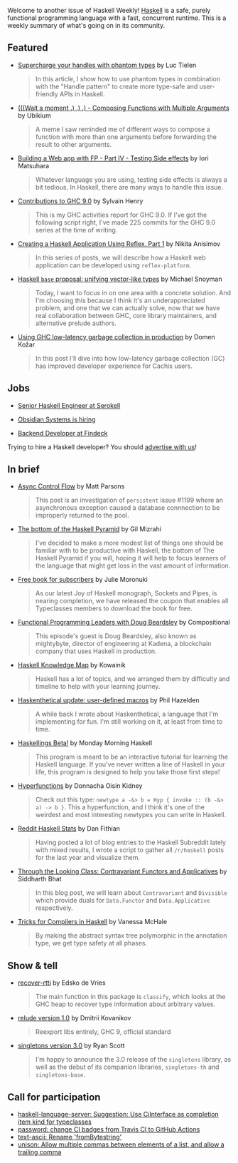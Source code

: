 Welcome to another issue of Haskell Weekly!
[Haskell](https://www.haskell.org) is a safe, purely functional programming language with a fast, concurrent runtime.
This is a weekly summary of what's going on in its community.

## Featured

- [Supercharge your handles with phantom types](https://luctielen.com/posts/supercharge_your_handles_with_phantom_types/) by Luc Tielen
  > In this article, I show how to use phantom types in combination with the "Handle pattern" to create more type-safe and user-friendly APIs in Haskell.

- [(((Wait a moment .) .) .) - Composing Functions with Multiple Arguments](https://ubikium.gitlab.io/portfolio/2021-03-13-wait-a-moment.html) by Ubikium
  > A meme I saw reminded me of different ways to compose a function with more than one arguments before forwarding the result to other arguments.

- [Building a Web app with FP - Part IV - Testing Side effects](https://matsumonkie.fr/post/4) by Iori Matsuhara
  > Whatever language you are using, testing side effects is always a bit tedious. In Haskell, there are many ways to handle this issue.

- [Contributions to GHC 9.0](https://hsyl20.fr/home/posts/2021-03-13-contributions-to-ghc-90.html) by Sylvain Henry
  > This is my GHC activities report for GHC 9.0. If I've got the following script right, I've made 225 commits for the GHC 9.0 series at the time of writing.

- [Creating a Haskell Application Using Reflex. Part 1](https://blog.typeable.io/posts/2021-03-15-reflex-1.html) by Nikita Anisimov
  > In this series of posts, we will describe how a Haskell web application can be developed using `reflex-platform`.

- [Haskell `base` proposal: unifying vector-like types](https://www.snoyman.com/blog/2021/04/haskell-base-proposal/) by Michael Snoyman
  > Today, I want to focus in on one area with a concrete solution. And I'm choosing this because I think it's an underappreciated problem, and one that we can actually solve, now that we have real collaboration between GHC, core library maintainers, and alternative prelude authors.

- [Using GHC low-latency garbage collection in production](https://well-typed.com/blog/2021/03/using-ghc-low-latency-gc-in-production/) by Domen Kožar
  > In this post I'll dive into how low-latency garbage collection (GC) has improved developer experience for Cachix users.

## Jobs

- [Senior Haskell Engineer at Serokell](https://np.reddit.com/r/haskell/comments/m1zuwq/serokell_is_hiring_a_senior_haskell_engineer/)

- [Obsidian Systems is hiring](https://discourse.haskell.org/t/obsidian-systems-is-hiring-2021/2068?u=taylorfausak)

- [Backend Developer at Findeck](https://np.reddit.com/r/haskell/comments/m45nbv/backend_developer_needed/)

Trying to hire a Haskell developer?
You should [advertise with us](https://haskellweekly.news/advertising.html)!

## In brief

- [Async Control Flow](https://www.parsonsmatt.org/2021/03/17/async_control_flow.html) by Matt Parsons
  > This post is an investigation of `persistent` issue #1199 where an asynchronous exception caused a database connnection to be improperly returned to the pool.

- [The bottom of the Haskell Pyramid](https://gilmi.me/blog/post/2021/03/16/bottom-haskell-pyramid) by Gil Mizrahi
  > I've decided to make a more modest list of things one should be familiar with to be productive with Haskell, the bottom of The Haskell Pyramid if you will, hoping it will help to focus learners of the language that might get loss in the vast amount of information.

- [Free book for subscribers](https://typeclasses.com/news/2021-03-sockets-coupon) by Julie Moronuki
  > As our latest Joy of Haskell monograph, Sockets and Pipes, is nearing completion, we have released the coupon that enables all Typeclasses members to download the book for free.

- [Functional Programming Leaders with Doug Beardsley](https://www.compositional.fm/mightybyte) by Compositional
  > This episode's guest is Doug Beardsley, also known as mightybyte, director of engineering at Kadena, a blockchain company that uses Haskell in production.

- [Haskell Knowledge Map](https://twitter.com/kowainik/status/1371511408198889478) by Kowainik
  > Haskell has a lot of topics, and we arranged them by difficulty and timeline to help with your learning journey.

- [Haskenthetical update: user-defined macros](http://reasonableapproximation.net/2021/03/14/haskenthetical-update-macros.html) by Phil Hazelden
  > A while back I wrote about Haskenthetical, a language that I'm implementing for fun. I'm still working on it, at least from time to time.

- [Haskellings Beta!](https://mmhaskell.com/blog/2021/3/15/sp80afvu5k39t3os0zey158m6zilyu) by Monday Morning Haskell
  > This program is meant to be an interactive tutorial for learning the Haskell language. If you've never written a line of Haskell in your life, this program is designed to help you take those first steps!

- [Hyperfunctions](https://doisinkidney.com/posts/2021-03-14-hyperfunctions.html) by Donnacha Oisín Kidney
  > Check out this type: `newtype a -&> b = Hyp { invoke :: (b -&> a) -> b }`. This a hyperfunction, and I think it's one of the weirdest and most interesting newtypes you can write in Haskell.

- [Reddit Haskell Stats](https://dfithian.github.io/2021/03/15/reddit-haskell-stats.html) by Dan Fithian
  > Having posted a lot of blog entries to the Haskell Subreddit lately with mixed results, I wrote a script to gather all `/r/haskell` posts for the last year and visualize them.

- [Through the Looking Class: Contravariant Functors and Applicatives](https://functional.works-hub.com/learn/through-the-looking-class-contravariant-functors-and-applicatives-5179f) by Siddharth Bhat
  > In this blog post, we will learn about `Contravariant` and `Divisible` which provide duals for `Data.Functor` and `Data.Applicative` respectively.

- [Tricks for Compilers in Haskell](http://blog.vmchale.com/article/ann) by Vanessa McHale
  > By making the abstract syntax tree polymorphic in the annotation type, we get type safety at all phases.

## Show & tell

- [recover-rtti](https://hackage.haskell.org/package/recover-rtti-0.3.0.0) by Edsko de Vries
  > The main function in this package is `classify`, which looks at the GHC heap to recover type information about arbitrary values.

- [relude version 1.0](https://github.com/kowainik/relude/releases/tag/v1.0.0.0) by Dmitrii Kovanikov
  > Reexport libs entirely, GHC 9, official standard

- [singletons version 3.0](https://mail.haskell.org/pipermail/haskell-cafe/2021-March/133597.html) by Ryan Scott
  > I'm happy to announce the 3.0 release of the `singletons` library, as well as the debut of its companion libraries, `singletons-th` and `singletons-base`.

## Call for participation

-   [haskell-language-server: Suggestion: Use CiInterface as completion item kind for typeclasses](https://github.com/haskell/haskell-language-server/issues/1581)
-   [password: change CI badges from Travis CI to GitHub Actions](https://github.com/cdepillabout/password/issues/47)
-   [text-ascii: Rename 'fromBytestring'](https://github.com/kozross/text-ascii/issues/23)
-   [unison: Allow multiple commas between elements of a list, and allow a trailing comma](https://github.com/unisonweb/unison/issues/1841)
